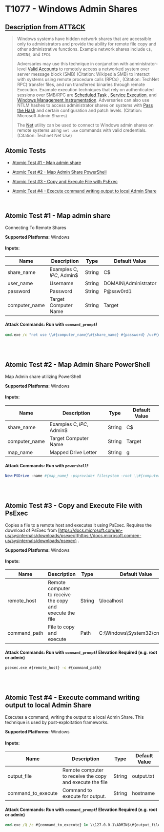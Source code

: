 # T1077 - Windows Admin Shares

## [Description from ATT&CK](https://attack.mitre.org/wiki/Technique/T1077)

<blockquote>Windows systems have hidden network shares that are accessible only to administrators and provide the ability for remote file copy and other administrative functions. Example network shares include <code>C$</code>, <code>ADMIN$</code>, and <code>IPC$</code>. 

Adversaries may use this technique in conjunction with
administrator-level [Valid Accounts](https://attack.mitre.org/techniques/T1078) to remotely access a networked system
over server message block (SMB) (Citation: Wikipedia SMB) to interact with systems using remote procedure calls (RPCs)
, (Citation: TechNet RPC) transfer files, and run transferred binaries through remote Execution. Example execution
techniques that rely on authenticated sessions over SMB/RPC
are [Scheduled Task](https://attack.mitre.org/techniques/T1053)
, [Service Execution](https://attack.mitre.org/techniques/T1035),
and [Windows Management Instrumentation](https://attack.mitre.org/techniques/T1047). Adversaries can also use NTLM
hashes to access administrator shares on systems with [Pass the Hash](https://attack.mitre.org/techniques/T1075) and
certain configuration and patch levels. (Citation: Microsoft Admin Shares)

The [Net](https://attack.mitre.org/software/S0039) utility can be used to connect to Windows admin shares on remote
systems using <code>net use</code> commands with valid credentials. (Citation: Technet Net Use)</blockquote>

## Atomic Tests

- [Atomic Test #1 - Map admin share](#atomic-test-1---map-admin-share)

- [Atomic Test #2 - Map Admin Share PowerShell](#atomic-test-2---map-admin-share-powershell)

- [Atomic Test #3 - Copy and Execute File with PsExec](#atomic-test-3---copy-and-execute-file-with-psexec)

- [Atomic Test #4 - Execute command writing output to local Admin Share](#atomic-test-4---execute-command-writing-output-to-local-admin-share)

<br/>

## Atomic Test #1 - Map admin share

Connecting To Remote Shares

**Supported Platforms:** Windows

#### Inputs:

| Name | Description | Type | Default Value | 
|------|-------------|------|---------------|
| share_name | Examples C$, IPC$, Admin$ | String | C$|
| user_name | Username | String | DOMAIN&#92;Administrator|
| password | Password | String | P@ssw0rd1|
| computer_name | Target Computer Name | String | Target|

#### Attack Commands: Run with `command_prompt`!

```cmd
cmd.exe /c "net use \\#{computer_name}\#{share_name} #{password} /u:#{user_name}"
```

<br/>
<br/>

## Atomic Test #2 - Map Admin Share PowerShell

Map Admin share utilizing PowerShell

**Supported Platforms:** Windows

#### Inputs:

| Name | Description | Type | Default Value | 
|------|-------------|------|---------------|
| share_name | Examples C$, IPC$, Admin$ | String | C$|
| computer_name | Target Computer Name | String | Target|
| map_name | Mapped Drive Letter | String | g|

#### Attack Commands: Run with `powershell`!

```powershell
New-PSDrive -name #{map_name} -psprovider filesystem -root \\#{computer_name}\#{share_name}
```

<br/>
<br/>

## Atomic Test #3 - Copy and Execute File with PsExec

Copies a file to a remote host and executes it using PsExec. Requires the download of PsExec
from [https://docs.microsoft.com/en-us/sysinternals/downloads/psexec](https://docs.microsoft.com/en-us/sysinternals/downloads/psexec)
.

**Supported Platforms:** Windows

#### Inputs:

| Name | Description | Type | Default Value | 
|------|-------------|------|---------------|
| remote_host | Remote computer to receive the copy and execute the file | String | &#92;&#92;localhost|
| command_path | File to copy and execute | Path | C:&#92;Windows&#92;System32&#92;cmd.exe|

#### Attack Commands: Run with `command_prompt`!  Elevation Required (e.g. root or admin)

```cmd
psexec.exe #{remote_host} -c #{command_path}
```

<br/>
<br/>

## Atomic Test #4 - Execute command writing output to local Admin Share

Executes a command, writing the output to a local Admin Share.
This technique is used by post-exploitation frameworks.

**Supported Platforms:** Windows

#### Inputs:

| Name | Description | Type | Default Value | 
|------|-------------|------|---------------|
| output_file | Remote computer to receive the copy and execute the file | String | output.txt|
| command_to_execute | Command to execute for output. | String | hostname|

#### Attack Commands: Run with `command_prompt`!  Elevation Required (e.g. root or admin)

```cmd
cmd.exe /Q /c #{command_to_execute} 1> \\127.0.0.1\ADMIN$\#{output_file} 2>&1
```

<br/>
